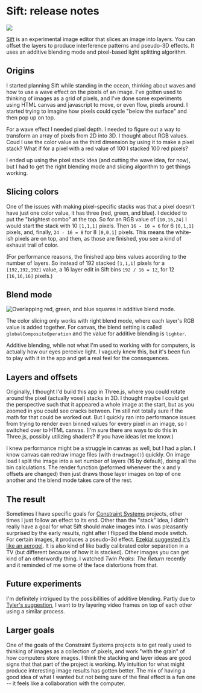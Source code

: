 # Sift: release notes

![](https://grant-uploader.s3.amazonaws.com/2024-08-21-20-10-23.gif)

[Sift](https://sift.constraint.systems) is an experimental image editor that slices an image into layers. You can offset the layers to produce interference patterns and pseudo-3D effects. It uses an additive blending mode and pixel-based light splitting algorithm.

## Origins

I started planning Sift while standing in the ocean, thinking about waves and how to use a wave effect on the pixels of an image. I've gotten used to thinking of images as a grid of pixels, and I've done some experiments using HTML canvas and javascript to move, or even flow, pixels around. I started trying to imagine how pixels could cycle "below the surface" and then pop up on top.

For a wave effect I needed pixel depth. I needed to figure out a way to transform an array of pixels from 2D into 3D. I thought about RGB values. Coud I use the color value as the third dimension by using it to make a pixel stack? What if for a pixel with a red value of 100 I stacked 100 red pixels?

I ended up using the pixel stack idea (and cutting the wave idea, for now), but I had to get the right blending mode and slicing algorithm to get things working.

## Slicing colors

One of the issues with making pixel-specific stacks was that a pixel doesn't have just one color value, it has three (red, green, and blue). I decided to put the "brightest combo" at the top. So for an RGB value of `[10,16,24]` I would start the stack with 10 `[1,1,1]` pixels. Then `16 - 10 = 6` for 6 `[0,1,1]` pixels, and, finally, `24 - 16 = 8` for 8 `[0,0,1]` pixels. This means the white-ish pixels are on top, and then, as those are finished, you see a kind of exhaust trail of color.

(For performance reasons, the finished app bins values according to the number of layers. So instead of 192 stacked `[1,1,1]` pixels for a `[192,192,192]` value, a 16 layer edit in Sift bins `192 / 16 = 12`, for 12 `[16,16,16]` pixels.)

## Blend mode

![Overlapping red, green, and blue squares in additive blend mode.](https://grant-uploader.s3.amazonaws.com/2024-08-21-20-10-23.gif)

The color slicing only works with right blend mode, where each layer's RGB value is added together. For canvas, the blend setting is called `globalCompositeOperation` and the value for additive blending is `lighter`.

Additive blending, while not what I'm used to working with for computers, is actually how our eyes perceive light. I vaguely knew this, but it's been fun to play with it in the app and get a real feel for the consequences.

## Layers and offsets

Originally, I thought I'd build this app in Three.js, where you could rotate around the pixel (actually voxel) stacks in 3D. I thought maybe I could get the perspective such that it appeared a whole image at the start, but as you zoomed in you could see cracks between. I'm still not totally sure if the math for that could be worked out. But I quickly ran into performance issues from trying to render even binned values for every pixel in an image, so I switched over to HTML canvas. (I'm sure there are ways to do this in Three.js, possibly utilizing shaders? If you have ideas let me know.)

I knew performance might be a struggle in canvas as well, but I had a plan. I know canvas can redraw image files (with `drawImage()`) quickly. On image load I split the image into a set number of layers (16 by default), doing all the bin calculations. The render function (peformed whenever the x and y offsets are changed) then just draws those layer images on top of one another and the blend mode takes care of the rest.

## The result

Sometimes I have specific goals for [Constraint Systems](https://constraint.systems) projects, other times I just follow an effect to its end. Other than the "stack" idea, I didn't really have a goal for what Sift should make images into. I was pleasantly surprised by the early results, right after I flipped the blend mode switch. For certain images, it produces a pseudo-3d effect. [Ezekial suggested it's like an aerogel](https://twitter.com/the_ezekiel/status/1299095952339410945). It is also kind of like badly calibrated color separation in a TV (but different because of how it is stacked). Other images you can get kind of an otherwordly thing. I watched _Twin Peaks: The Return_ recently and it reminded of me some of the face distortions from that.

## Future experiments

I'm definitely intrigued by the possibilities of additive blending. Partly due to [Tyler's suggestion](https://twitter.com/tylerangert/status/1299163673424879617), I want to try layering video frames on top of each other using a similar process.

## Larger goals

One of the goals of the Constraint Systems projects is to get really used to thinking of images as a collection of pixels, and work "with the grain" of how computers store images. I think the stacking and layer ideas are good signs that that part of the project is working. My intuition for what might produce interesting image results has gotten better. The mix of having a good idea of what I wanted but not being sure of the final effect is a fun one -- it feels like a collaboration with the computer.
